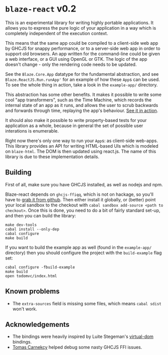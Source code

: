# `blaze-react` v0.2

This is an experimental library for writing highly portable applications. It
allows you to express the pure logic of your application in a way which is
completely independent of the execution context.

This means that the same app could be compiled to a client-side web app by
GHCJS for snappy performance, or to a server-side web app in order to support
old browsers. An app written for the command-line could be given a web
interface, or a GUI using OpenGL or GTK. The logic of the app doesn't change -
only the rendering code needs to be updated.

See the `Blaze.Core.App` datatype for the fundamental abstraction, and see
`Blaze.ReactJS.Run.runApp'` for an example of how these `App`s can be used. To
see the whole thing in action, take a look in the `example-app/` directory.

This abstraction has some other benefits. It makes it possible to write some
cool "app transformers", such as the Time Machine, which records the internal
state of an app as it runs, and allows the user to scrub backwards and forwards
through time, replaying the app's behaviour. [See it in action][demo].

It should also make it possible to write property-based tests for your
application as a whole, because in general the set of possible user interations
is enumerable.

[demo]: https://meiersi.github.io/blaze-react/

Right now there's only one way to run your `App`s: as client-side web-apps.
This library provides an API for writing HTML-based UIs which is modeled on
`blaze-html`. The DOM is then updated using react.js. The name of this library
is due to these implementation details.


## Building

First of all, make sure you have GHCJS installed, as well as nodejs and npm.

Blaze-react depends on `ghcjs-ffiqq`, which is not on hackage, so you'll have
to [grab it from github][ffiqq]. Then either install it globally, or (better)
point your local sandbox to the checkout with `cabal sandbox add-source <path
to checkout>`. Once this is done, you need to do a bit of fairly standard
set-up, and then you can build the library:

```
make dev-tools
cabal install --only-dep
cabal configure
make build
```

[ffiqq]: https://github.com/ghcjs/ghcjs-ffiqq

If you want to build the example app as well (found in the `example-app/` directory)
then you should configure the project with the `build-example` flag set:

```
cabal configure -fbuild-example
make build
open todomvc/index.html
```

## Known problems

- The `extra-sources` field is missing some files, which means `cabal sdist`
  won't work.

## Acknowledgements

* The bindings were heavily inspired by Luite Stegeman's [virtual-dom][]
  bindings.
* [Tomas Carnekcy][] helped debug some nasty GHCJS FFI issues.

[virtual-dom]: https://github.com/ghcjs/ghcjs-vdom
[Tomas Carnekcy]: https://github.com/werehamster
